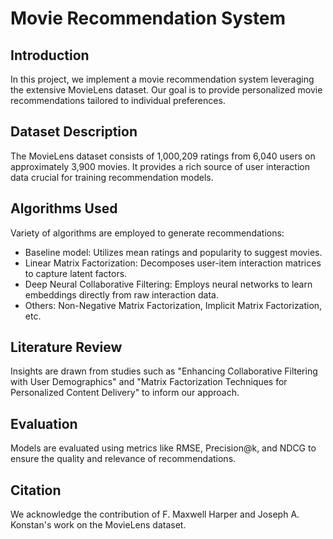 # Movie Recommendation System

## Introduction
In this project, we implement a movie recommendation system leveraging the extensive MovieLens dataset. Our goal is to provide personalized movie recommendations tailored to individual preferences.

## Dataset Description
The MovieLens dataset consists of 1,000,209 ratings from 6,040 users on approximately 3,900 movies. It provides a rich source of user interaction data crucial for training recommendation models.

## Algorithms Used
Variety of algorithms are employed to generate recommendations:
- Baseline model: Utilizes mean ratings and popularity to suggest movies.
- Linear Matrix Factorization: Decomposes user-item interaction matrices to capture latent factors.
- Deep Neural Collaborative Filtering: Employs neural networks to learn embeddings directly from raw interaction data.
- Others: Non-Negative Matrix Factorization, Implicit Matrix Factorization, etc.

## Literature Review
Insights are drawn from studies such as "Enhancing Collaborative Filtering with User Demographics" and "Matrix Factorization Techniques for Personalized Content Delivery" to inform our approach.

## Evaluation
Models are evaluated using metrics like RMSE, Precision@k, and NDCG to ensure the quality and relevance of recommendations.

## Citation
We acknowledge the contribution of F. Maxwell Harper and Joseph A. Konstan's work on the MovieLens dataset.
